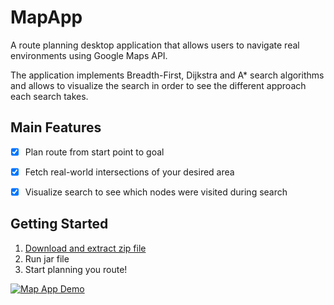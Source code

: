 # MapApp

A route planning desktop application that allows users to navigate real environments using Google Maps API.

The application implements Breadth-First, Dijkstra and A* search algorithms and allows to visualize the search in order to see the different approach each search takes.




## Main Features

- [x] Plan route from start point to goal
- [x] Fetch real-world intersections of your desired area
- [x] Visualize search to see which nodes were visited during search




## Getting Started

1. [Download and extract zip file](www.google.com)
2. Run jar file
3. Start planning you route!

[![Map App Demo](https://cdn4.iconfinder.com/data/icons/iconsimple-logotypes/512/github-512.png)](https://www.youtube.com/watch?v=b0jn0Q3SCyw) 

